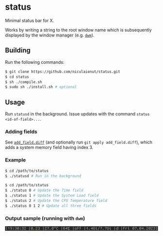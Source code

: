 # status

Minimal status bar for X.

Works by writing a string to the root window name which is subsequently
displayed by the window manager (e.g. [`dwm`](https://dwm.suckless.org/)).

## Building

Run the following commands:

```bash
$ git clone https://github.com/niculaionut/status.git
$ cd status
$ sh ./compile.sh
$ sudo sh ./install.sh # optional
```

## Usage

Run `statusd` in the background. Issue updates with the command `status
<id-of-field>...`.

### Adding fields

See [`add_field.diff`](add_field.diff) (and optionally run `git apply
add_field.diff`), which adds a system memory field having index 3.

### Example

```bash
$ cd /path/to/status
$ ./statusd # Run in the background
```

```bash
$ cd /path/to/status
$ ./status 0 # Update the Time field
$ ./status 1 # Update the System Load field
$ ./status 2 # Update the CPU Temperature field
$ ./status 0 1 2 # Update all three fields
```

### Output sample (running with `dwm`)

![](ss.png)

